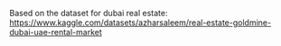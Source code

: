 Based on the dataset for dubai real estate: https://www.kaggle.com/datasets/azharsaleem/real-estate-goldmine-dubai-uae-rental-market

